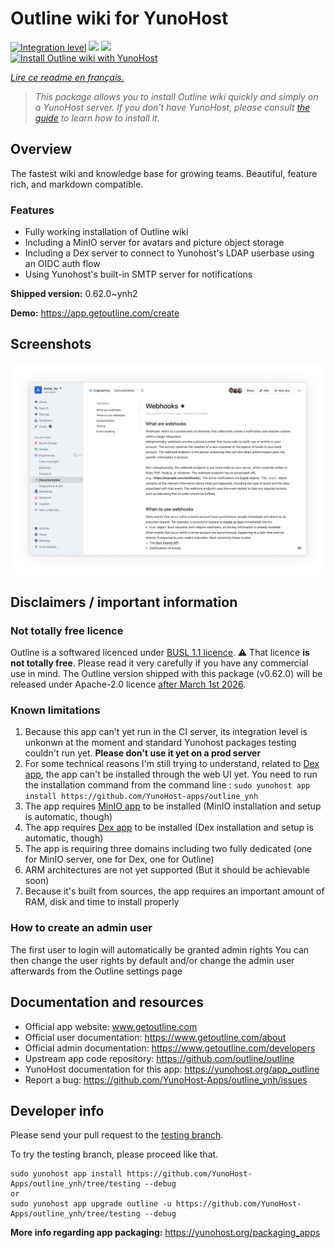 <!--
N.B.: This README was automatically generated by https://github.com/YunoHost/apps/tree/master/tools/README-generator
It shall NOT be edited by hand.
-->

# Outline wiki for YunoHost

[![Integration level](https://dash.yunohost.org/integration/outline.svg)](https://dash.yunohost.org/appci/app/outline) ![](https://ci-apps.yunohost.org/ci/badges/outline.status.svg) ![](https://ci-apps.yunohost.org/ci/badges/outline.maintain.svg)  
[![Install Outline wiki with YunoHost](https://install-app.yunohost.org/install-with-yunohost.svg)](https://install-app.yunohost.org/?app=outline)

*[Lire ce readme en français.](./README_fr.md)*

> *This package allows you to install Outline wiki quickly and simply on a YunoHost server.
If you don't have YunoHost, please consult [the guide](https://yunohost.org/#/install) to learn how to install it.*

## Overview

The fastest wiki and knowledge base for growing teams. Beautiful, feature rich, and markdown compatible.

### Features

- Fully working installation of Outline wiki
- Including a MinIO server for avatars and picture object storage
- Including a Dex server to connect to Yunohost's LDAP userbase using an OIDC auth flow
- Using Yunohost's built-in SMTP server for notifications


**Shipped version:** 0.62.0~ynh2

**Demo:** https://app.getoutline.com/create

## Screenshots

![](./doc/screenshots/outline_screenshot.png)

## Disclaimers / important information

### Not totally free licence
Outline is a softwared licenced under [BUSL 1.1 licence](https://spdx.org/licenses/BUSL-1.1.html). 
⚠️ That licence **is not totally free**. Please read it very carefully if you have any commercial use in mind.
The Outline version shipped with this package (v0.62.0) will be released under Apache-2.0 licence [after March 1st 2026](https://github.com/outline/outline/blob/7216551164536e8abddfabc95b785ef5f8d51de7/LICENSE).

### Known limitations

1. Because this app can't yet run in the CI server, its integration level is unkonwn at the moment and standard Yunohost packages testing couldn't run yet. **Please don't use it yet on a prod server**
2. For some technical reasons I'm still trying to understand, related to [Dex app](https://github.com/YunoHost-apps/dex_ynh), the app can't be installed through the web UI yet. You need to run the installation command from the command line : `sudo yunohost app install https://github.com/YunoHost-apps/outline_ynh`
3. The app requires [MinIO app](https://github.com/YunoHost-apps/minio_ynh) to be installed (MinIO installation and setup is automatic, though)
4. The app requires [Dex app](https://github.com/YunoHost-apps/dex_ynh) to be installed (Dex installation and setup is automatic, though)
5. The app is requiring three domains including two fully dedicated (one for MinIO server, one for Dex, one for Outline)
6. ARM architectures are not yet supported (But it should be achievable soon)
7. Because it's built from sources, the app requires an important amount of RAM, disk and time to install properly


### How to create an admin user

The first user to login will automatically be granted admin rights
You can then change the user rights by default and/or change the admin user afterwards from the Outline settings page

## Documentation and resources

* Official app website: www.getoutline.com
* Official user documentation: https://www.getoutline.com/about
* Official admin documentation: https://www.getoutline.com/developers
* Upstream app code repository: https://github.com/outline/outline
* YunoHost documentation for this app: https://yunohost.org/app_outline
* Report a bug: https://github.com/YunoHost-Apps/outline_ynh/issues

## Developer info

Please send your pull request to the [testing branch](https://github.com/YunoHost-Apps/outline_ynh/tree/testing).

To try the testing branch, please proceed like that.
```
sudo yunohost app install https://github.com/YunoHost-Apps/outline_ynh/tree/testing --debug
or
sudo yunohost app upgrade outline -u https://github.com/YunoHost-Apps/outline_ynh/tree/testing --debug
```

**More info regarding app packaging:** https://yunohost.org/packaging_apps